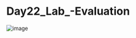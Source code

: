 # Day22_Lab_-Evaluation

![image](https://user-images.githubusercontent.com/87912604/203063482-3b1b4927-2e7c-4215-89f1-50172ef5ece0.png)
